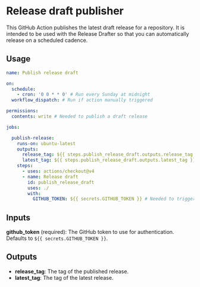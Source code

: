# Release draft publisher

This GitHub Action publishes the latest draft release for a repository. It is intended to be used with the Release Drafter so that you can automatically release on a scheduled cadence.

## Usage

```yaml
name: Publish release draft

on:
  schedule:
    - cron: '0 0 * * 0' # Run every Sunday at midnight
  workflow_dispatch: # Run if action manually triggered

permissions:
  contents: write # Needed to publish a draft release

jobs:

  publish-release:
    runs-on: ubuntu-latest
    outputs:
      release_tag: ${{ steps.publish_release_draft.outputs.release_tag }}
      latest_tag: ${{ steps.publish_release_draft.outputs.latest_tag }}
    steps:
      - uses: actions/checkout@v4
      - name: Release draft
        id: publish_release_draft
        uses: ./
        with:
          GITHUB_TOKEN: ${{ secrets.GITHUB_TOKEN }} # Needed to trigger release workflow

```


## Inputs

**github_token** (required): The GitHub token to use for authentication. Defaults to `${{ secrets.GITHUB_TOKEN }}`.

## Outputs

- **release_tag**: The tag of the published release.
- **latest_tag**: The tag of the latest release.

